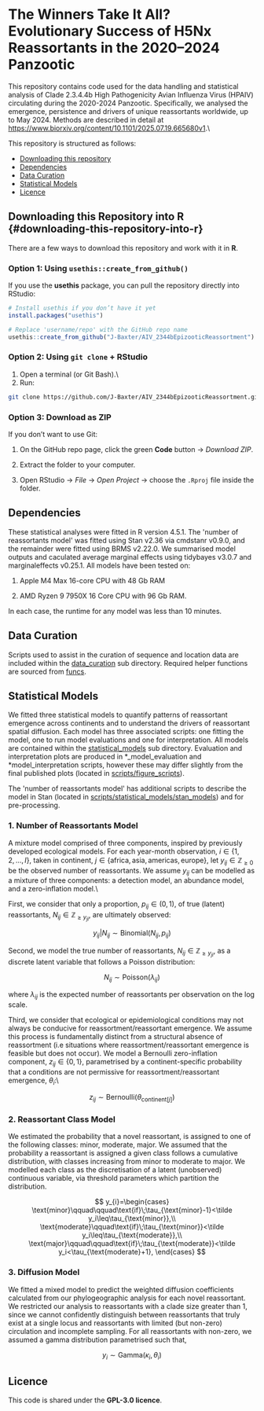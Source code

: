 # The Winners Take It All? Evolutionary Success of H5Nx Reassortants in the 2020–2024 Panzootic

This repository contains code used for the data handling and statistical analysis of Clade 2.3.4.4b High Pathogenicity Avian Influenza Virus (HPAIV) circulating during the 2020-2024 Panzootic. Specifically, we analysed the emergence, persistence and drivers of unique reassortants worldwide, up to May 2024. Methods are described in detail at <https://www.biorxiv.org/content/10.1101/2025.07.19.665680v1>.\

This repository is structured as follows:

-   [Downloading this repository](#Downloading-this-Repository-into-R)
-   [Dependencies](#Dependencies)
-   [Data Curation](#Data-Curation)
-   [Statistical Models](#Statistical-Models)
-   [Licence](#Licence)

## **Downloading this Repository into R** {#downloading-this-repository-into-r}

There are a few ways to download this repository and work with it in **R**.

### Option 1: Using `usethis::create_from_github()`

If you use the **usethis** package, you can pull the repository directly into RStudio:

``` r
# Install usethis if you don’t have it yet
install.packages("usethis")

# Replace 'username/repo' with the GitHub repo name
usethis::create_from_github("J-Baxter/AIV_2344bEpizooticReassortment")
```

### Option 2: Using `git clone` + RStudio

1.  Open a terminal (or Git Bash).\
2.  Run:

``` bash
git clone https://github.com/J-Baxter/AIV_2344bEpizooticReassortment.git
```

### Option 3: Download as ZIP

If you don’t want to use Git:

1.  On the GitHub repo page, click the green **Code** button → *Download ZIP*.

2.  Extract the folder to your computer.

3.  Open RStudio → *File* → *Open Project* → choose the `.Rproj` file inside the folder.

## **Dependencies** 

These statistical analyses were fitted in R version 4.5.1. The 'number of reassortants model' was fitted using Stan v2.36 via cmdstanr v0.9.0, and the remainder were fitted using BRMS v2.22.0. We summarised model outputs and caculated average marginal effects using tidybayes v3.0.7 and marginaleffects v0.25.1. All models have been tested on:

1.  Apple M4 Max 16-core CPU with 48 Gb RAM

2.  AMD Ryzen 9 7950X 16 Core CPU with 96 Gb RAM.

In each case, the runtime for any model was less than 10 minutes.

## **Data Curation**

Scripts used to assist in the curation of sequence and location data are included within the [data_curation](scripts/data_curation/) sub directory. Required helper functions are sourced from [funcs](scripts/funcs/).

## **Statistical Models** 

We fitted three statistical models to quantify patterns of reassortant emergence across continents and to understand the drivers of reassortant spatial diffusion. Each model has three associated scripts:
one fitting the model, one to run model evaluations and one for interpretation. All models are contained within the [statistical_models](scripts/statistical_models/) sub directory. Evaluation and
interpretation plots are produced in \*\_model_evaluation and \*model_interpretation scripts, however these may differ slightly from the final published plots (located in [scripts/figure_scripts](scripts/figure_scripts)).

The 'number of reassortants model' has additional scripts to describe the model in Stan (located in [scripts/statistical_models/stan_models](scripts/statistical_models/stan_models)) and for pre-processing.

### 1. Number of Reassortants Model

A mixture model comprised of three components, inspired by previously developed ecological models. For each year-month observation, $`i\in\{1,2,...,I\}`$, taken in continent, $`j\in\{\text{africa}, \text{asia}, \text{americas}, \text{europe}\}`$, let $`y_{ij}\in\mathbb{Z}_{\geq0}`$ be the observed number of reassortants. We assume $y_{ij}$ can be modelled as a mixture of three components: a detection model, an abundance model, and a zero-inflation model.\

First, we consider that only a proportion, $`p_{ij}\in(0,1)`$, of true (latent) reassortants, $`N_{ij}\in\mathbb{Z}_{\geq y_{ji}}`$, are ultimately observed:

```math
y_{ij}|N_{ij} \sim \mathrm{Binomial}(N_{ij},p_{ij})
```

Second, we model the true number of reassortants, $`N_{ij}\in\mathbb{Z}_{\geq y_{ji}}`$, as a discrete latent variable that follows a Poisson distribution:

```math
N_{ij} \sim \mathrm{Poisson}(\lambda_{ij})
```

where $`\lambda_{ij}`$ is the expected number of reassortants per observation on the log scale.

Third, we consider that ecological or epidemiological conditions may not always be conducive for reassortment/reassortant emergence. We assume this process is fundamentally distinct from a structural absence of reassortment (i.e situations where reassortment/reassortant emergence is feasible but does not occur). We model a Bernoulli zero-inflation component, $`z_{ij}\in\{0,1\}`$, parametrised by a continent-specific probability that a conditions are not permissive for reassortment/reassortant emergence, $`\theta_{i}`$:\

```math
z_{ij} \sim \mathrm{Bernoulli}(\theta_{\text{continent}[j]})
```

### 2. Reassortant Class Model

We estimated the probability that a novel reassortant, is assigned to one of the following classes: minor, moderate, major. We assumed that the probability a reassortant is assigned a given class follows a cumulative distribution, with classes increasing from minor to moderate to major. We modelled each class as the discretisation of a latent (unobserved) continuous variable, via threshold parameters which partition the distribution.
```math
 y_{i}=\begin{cases}
\text{minor}\qquad\qquad\text{if}\;\tau_{\text{minor}-1}<\tilde y_i\leq\tau_{\text{minor}},\\
\text{moderate}\qquad\text{if}\;\tau_{\text{minor}}<\tilde y_i\leq\tau_{\text{moderate}},\\
\text{major}\qquad\qquad\text{if}\;\tau_{\text{moderate}}<\tilde y_i<\tau_{\text{moderate}+1},
\end{cases}

```
### 3. Diffusion Model

We fitted a mixed model to predict the weighted diffusion coefficients calculated from our phylogeographic analysis for each novel reassortant. We restricted our analysis to reassortants with a clade size greater than 1, since we cannot confidently distinguish between reassortants that truly exist at a single locus and reassortants with limited (but non-zero) circulation and incomplete sampling. For all reassortants with non-zero, we assumed a gamma distribution parametrised such that,
```math
y_{i} \sim \mathrm{Gamma}(\kappa_{i},\theta_{i})
```

## **Licence** 
This code is shared under the **GPL-3.0 licence**.
